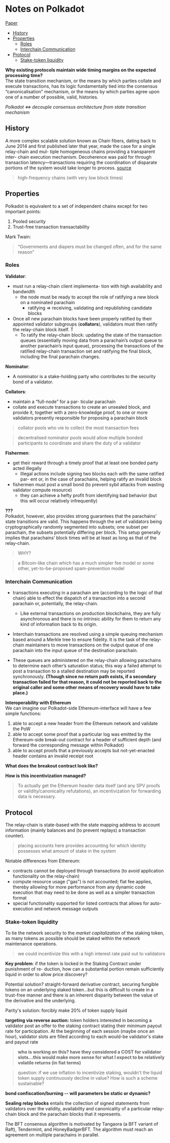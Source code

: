 # Notes on Polkadot

[Paper](https://github.com/polkadot-io/polkadotpaper/raw/master/PolkaDotPaper.pdf)

* [History](#history)
* [Properties](#properties)
    * [Roles](#roles)
    * [Interchain Communication](#communication)
* [Protocol](#protocol)
    * [Stake-token liquidity](#liquidity)

**Why existing protocols maintain wide timing margins on the expected processing time?**<br>
The state transition mechanism, or the means by which parties collate and execute transactions, has its logic fundamentally tied into the consensus “canonicalisation" mechanism, or the means by which parties agree upon one of a number of possible, valid, histories.

*Polkadot <=> decouple consensus architecture from state transition mechanism*

## History <a name = "history"></a>

A more complex scalable solution known as Chain fibers, dating back to June 2014 and first published later that year, made the case for a single relay-chain and mul- tiple homogeneous chains providing a transparent inter- chain execution mechanism. Decoherence was paid for through transaction latency—transactions requiring the coordination of disparate portions of the system would take longer to process. [source](https://github.com/ethereum/wiki/wiki/Chain-Fibers-Redux)

> high-frequency chains (with very low block times)

## Properties <a name = "prooperties"></a>

Polkadot is equivalent to a set of independent chains except for two important points:
1. Pooled security
2. Trust-free transaction transactability

Mark Twain:
> “Governments and diapers must be changed often, and for the same reason”

### Roles <a name = "roles"></a>

**Validator**:<br>
* must run a relay-chain client implementa- tion with high availability and bandwidth
    *  the node must be ready to accept the role of ratifying a new block on a nominated parachain
        * ratifying => receiving, validating and republishing candidate blocks
* Once all new parachain blocks have been properly ratified by their appointed validator subgroups (**collators**), validators must then ratify the relay-chain block itself. T
    * To ratify the relay-chain block: updating the state of the transaction queues (essentially moving data from a parachain’s output queue to another parachain’s input queue), processing the transactions of the ratified relay-chain transaction set and ratifying the final block, including the final parachain changes.
    
**Nominator**: <br>
* A nominator is a stake-holding party who contributes to the security bond of a validator.

**Collators**:<br>
* maintain a “full-node” for a par- ticular parachain
* collate and execute transactions to create an unsealed block, and provide it, together with a zero-knowledge proof, to one or more validators presently responsible for proposing a parachain block

> collator pools who vie to collect the most transaction fees

> decentralised nominator pools would allow multiple bonded participants to coordinate and share the duty of a validator

**Fishermen**:<br>
* get their reward through a timely proof that at least one bonded party acted illegally
    * Illegal actions include signing two blocks each with the same ratified par- ent or, in the case of parachains, helping ratify an invalid block
* fishermen must post a small bond (to prevent sybil attacks from wasting validator compute resource)
    * they can achieve a hefty profit from identifying bad behavior (but this will occur relatively infrequently)

**???**<br>
Polkadot, however, also provides strong guarantees that the parachains’ state transitions are valid. This happens through the set of validators being cryptographically randomly segmented into subsets; one subset per parachain, the subsets potentially differing per block. This setup generally implies that parachains’ block times will be at least as long as that of the relay-chain. 
> WHY?

> a Bitcoin-like chain which has a much simpler fee model or some other, yet-to-be-proposed spam-prevention model

### Interchain Communication <a name="communication"></a>

* transactions executing in a parachain are (according to the logic of that chain) able to effect the dispatch of a transaction into a second parachain or, potentially, the relay-chain. 
    * Like external transactions on production blockchains, they are fully asynchronous and there is no intrinsic ability for them to return any kind of information back to its origin.

* Interchain transactions are resolved using a simple queuing mechanism based around a Merkle tree to ensure fidelity. It is the task of the relay-chain maintainers to move transactions on the output queue of one parachain into the input queue of the destination parachain.

* These queues are administered on the relay-chain allowing parachains to determine each other’s saturation status; this way a failed attempt to post a transaction to a stalled destination may be reported synchronously. 
**(Though since no return path exists, if a secondary transaction failed for that reason, it could not be reported back to the original caller and some other means of recovery would have to take place.)**

**Interoperability with Ethereum**<br>
We can imagine our Polkadot-side Ethereum-interface will have a few simple functions:
1. able to accept a new header from the Ethereum network and validate the PoW
2. able to accept some proof that a particular log was emitted by the Ethereum-side break-out contract for a header of sufficient depth (and forward the corresponding message within Polkadot)
3. able to accept proofs that a previously accepts but not-yet-enacted header contains an invalid receipt root

**What does the breakout contract look like?**

**How is this incentivization managed?**<br>
> To actually get the Ethereum header data itself (and any SPV proofs or validity/canonicality refutations), an incentivization for forwarding data is necessary.

## Protocol <a name="protocol"></a>
The relay-chain is state-based with the state mapping address to account information (mainly balances and (to prevent replays) a transaction counter).
> placing accounts here provides accounting for which identity possesses what amount of stake in the system

Notable differences from Ethereum:
* contracts cannot be deployed through transactions (to avoid application functionality on the relay-chain)
* compute resource usage ("gas") is not accounted; flat fee applies, thereby allowing for more performance from any dynamic code execution that may need to be done as well as a simpler transaction format
* special functionality supported for listed contracts that allows for auto-execution and network message outputs

### Stake-token liquidity <a name="liquidity"></a>

To tie the network security to the *market capitalization* of the staking token, as many tokens as possible should be staked within the network maintenance operations.
> we could incentivize this with a high interest rate paid out to validators

**Key problem**: if the token is locked in the Staking Contract under punishment of re- duction, how can a substantial portion remain sufficiently liquid in order to allow price discovery?

Potential solution? straight-forward derivative contract, securing fungible tokens on an underlying staked token...but this is difficult to create in a trust-free manner and there is an inherent disparity between the value of the derivative and the underlying.

Parity's solution: forcibly make 20% of token supply liquid

**targeting via reverse auction:** token holders interested in becoming a validator post an offer to the staking contract stating their minimum payout rate for participation. At the beginning of each session (maybe once an hour), validator slots are filled according to each would-be validator's stake and payout rate

> **who is working on this? have they considered a COST for validator slots...this would make more sense for what I expect to be relatively volatile returns (in fiat terms)**

> question: if we use inflation to incentivize staking, wouldn't the liquid token supply continuously decline in value? How is such a scheme sustainable?

**bond confiscation/burning -- will parameters be static or dynamic?**

**Sealing relay blocks** entails the collection of signed statements from validators over the validity, availability and canonicality of a particular relay-chain block and the parachain blocks that it represents.

The BFT consensus algorithm is motivated by Tangaora (a BFT variant of Raft), Tendermint, and HoneyBadgerBFT. The algorithm must reach an agreement on multiple parachains in parallel.